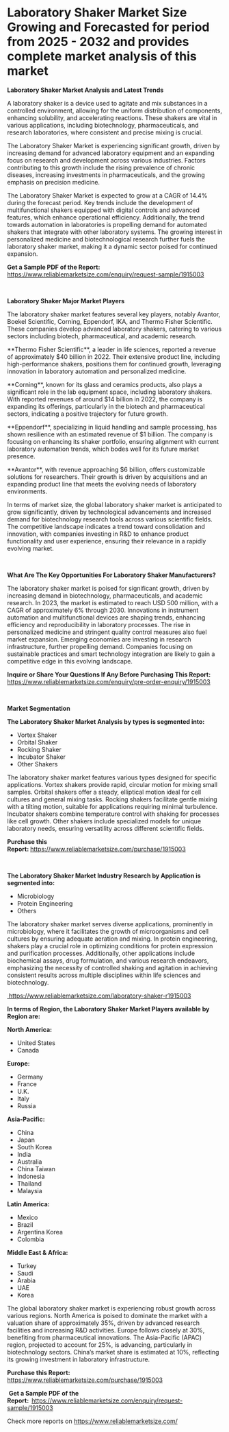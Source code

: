 <p><h1>Laboratory Shaker Market Size Growing and Forecasted for period from 2025 - 2032 and provides complete market analysis of this market</h1></p><p><strong>Laboratory Shaker Market Analysis and Latest Trends</strong></p>
<p><p>A laboratory shaker is a device used to agitate and mix substances in a controlled environment, allowing for the uniform distribution of components, enhancing solubility, and accelerating reactions. These shakers are vital in various applications, including biotechnology, pharmaceuticals, and research laboratories, where consistent and precise mixing is crucial.</p><p>The Laboratory Shaker Market is experiencing significant growth, driven by increasing demand for advanced laboratory equipment and an expanding focus on research and development across various industries. Factors contributing to this growth include the rising prevalence of chronic diseases, increasing investments in pharmaceuticals, and the growing emphasis on precision medicine.</p><p>The Laboratory Shaker Market is expected to grow at a CAGR of 14.4% during the forecast period. Key trends include the development of multifunctional shakers equipped with digital controls and advanced features, which enhance operational efficiency. Additionally, the trend towards automation in laboratories is propelling demand for automated shakers that integrate with other laboratory systems. The growing interest in personalized medicine and biotechnological research further fuels the laboratory shaker market, making it a dynamic sector poised for continued expansion.</p></p>
<p><strong>Get a Sample PDF of the Report:&nbsp;</strong> <a href="https://www.reliablemarketsize.com/enquiry/request-sample/1915003?utm_campaign=2212&utm_medium=2&utm_source=Github&utm_content=ia&utm_term=20022025&utm_id=laboratory-shaker">https://www.reliablemarketsize.com/enquiry/request-sample/1915003</a></p>
<p>&nbsp;</p>
<p><strong>Laboratory Shaker Major Market Players</strong></p>
<p><p>The laboratory shaker market features several key players, notably Avantor, Boekel Scientific, Corning, Eppendorf, IKA, and Thermo Fisher Scientific. These companies develop advanced laboratory shakers, catering to various sectors including biotech, pharmaceutical, and academic research.</p><p>**Thermo Fisher Scientific**, a leader in life sciences, reported a revenue of approximately $40 billion in 2022. Their extensive product line, including high-performance shakers, positions them for continued growth, leveraging innovation in laboratory automation and personalized medicine.</p><p>**Corning**, known for its glass and ceramics products, also plays a significant role in the lab equipment space, including laboratory shakers. With reported revenues of around $14 billion in 2022, the company is expanding its offerings, particularly in the biotech and pharmaceutical sectors, indicating a positive trajectory for future growth.</p><p>**Eppendorf**, specializing in liquid handling and sample processing, has shown resilience with an estimated revenue of $1 billion. The company is focusing on enhancing its shaker portfolio, ensuring alignment with current laboratory automation trends, which bodes well for its future market presence.</p><p>**Avantor**, with revenue approaching $6 billion, offers customizable solutions for researchers. Their growth is driven by acquisitions and an expanding product line that meets the evolving needs of laboratory environments.</p><p>In terms of market size, the global laboratory shaker market is anticipated to grow significantly, driven by technological advancements and increased demand for biotechnology research tools across various scientific fields. The competitive landscape indicates a trend toward consolidation and innovation, with companies investing in R&D to enhance product functionality and user experience, ensuring their relevance in a rapidly evolving market.</p></p>
<p>&nbsp;</p>
<p><strong>What Are The Key Opportunities For Laboratory Shaker Manufacturers?</strong></p>
<p><p>The laboratory shaker market is poised for significant growth, driven by increasing demand in biotechnology, pharmaceuticals, and academic research. In 2023, the market is estimated to reach USD 500 million, with a CAGR of approximately 6% through 2030. Innovations in instrument automation and multifunctional devices are shaping trends, enhancing efficiency and reproducibility in laboratory processes. The rise in personalized medicine and stringent quality control measures also fuel market expansion. Emerging economies are investing in research infrastructure, further propelling demand. Companies focusing on sustainable practices and smart technology integration are likely to gain a competitive edge in this evolving landscape.</p></p>
<p><strong>Inquire or Share Your Questions If Any Before Purchasing This Report:</strong> <a href="https://www.reliablemarketsize.com/enquiry/pre-order-enquiry/1915003?utm_campaign=2212&utm_medium=2&utm_source=Github&utm_content=ia&utm_term=20022025&utm_id=laboratory-shaker">https://www.reliablemarketsize.com/enquiry/pre-order-enquiry/1915003</a></p>
<p>&nbsp;</p>
<p><strong>Market Segmentation</strong></p>
<p><strong>The Laboratory Shaker Market Analysis by types is segmented into:</strong></p>
<p><ul><li>Vortex Shaker</li><li>Orbital Shaker</li><li>Rocking Shaker</li><li>Incubator Shaker</li><li>Other Shakers</li></ul></p>
<p><p>The laboratory shaker market features various types designed for specific applications. Vortex shakers provide rapid, circular motion for mixing small samples. Orbital shakers offer a steady, elliptical motion ideal for cell cultures and general mixing tasks. Rocking shakers facilitate gentle mixing with a tilting motion, suitable for applications requiring minimal turbulence. Incubator shakers combine temperature control with shaking for processes like cell growth. Other shakers include specialized models for unique laboratory needs, ensuring versatility across different scientific fields.</p></p>
<p><strong>Purchase this Report:&nbsp;</strong><a href="https://www.reliablemarketsize.com/purchase/1915003?utm_campaign=2212&utm_medium=2&utm_source=Github&utm_content=ia&utm_term=20022025&utm_id=laboratory-shaker">https://www.reliablemarketsize.com/purchase/1915003</a></p>
<p>&nbsp;</p>
<p><strong>The Laboratory Shaker Market Industry Research by Application is segmented into:</strong></p>
<p><ul><li>Microbiology</li><li>Protein Engineering</li><li>Others</li></ul></p>
<p><p>The laboratory shaker market serves diverse applications, prominently in microbiology, where it facilitates the growth of microorganisms and cell cultures by ensuring adequate aeration and mixing. In protein engineering, shakers play a crucial role in optimizing conditions for protein expression and purification processes. Additionally, other applications include biochemical assays, drug formulation, and various research endeavors, emphasizing the necessity of controlled shaking and agitation in achieving consistent results across multiple disciplines within life sciences and biotechnology.</p></p>
<p><a href="https://www.reliablemarketsize.com/laboratory-shaker-r1915003?utm_campaign=2212&utm_medium=2&utm_source=Github&utm_content=ia&utm_term=20022025&utm_id=laboratory-shaker">&nbsp;https://www.reliablemarketsize.com/laboratory-shaker-r1915003</a></p>
<p><strong>In terms of Region, the Laboratory Shaker Market Players available by Region are:</strong></p>
<p>
    <p> <strong> North America: </strong>
        <ul>
            <li>United States</li>
            <li>Canada</li>
        </ul>
        </p> 
    <p> <strong> Europe: </strong>
        <ul>
            <li>Germany</li>
            <li>France</li>
            <li>U.K.</li>
            <li>Italy</li>
            <li>Russia</li>
        </ul>
        </p> 
    <p> <strong> Asia-Pacific: </strong>
        <ul>
            <li>China</li>
            <li>Japan</li>
            <li>South Korea</li>
            <li>India</li>
            <li>Australia</li>
            <li>China Taiwan</li>
            <li>Indonesia</li>
            <li>Thailand</li>
            <li>Malaysia</li>
        </ul>
        </p> 
    <p> <strong> Latin America: </strong>
        <ul>
            <li>Mexico</li>
            <li>Brazil</li>
            <li>Argentina Korea</li>
            <li>Colombia</li>
        </ul>
        </p> 
    <p> <strong> Middle East & Africa: </strong>
        <ul>
            <li>Turkey</li>
            <li>Saudi</li>
            <li>Arabia</li>
            <li>UAE</li>
            <li>Korea</li>
        </ul>
    </p>
    </p>
<p><p>The global laboratory shaker market is experiencing robust growth across various regions. North America is poised to dominate the market with a valuation share of approximately 35%, driven by advanced research facilities and increasing R&D activities. Europe follows closely at 30%, benefiting from pharmaceutical innovations. The Asia-Pacific (APAC) region, projected to account for 25%, is advancing, particularly in biotechnology sectors. China’s market share is estimated at 10%, reflecting its growing investment in laboratory infrastructure.</p></p>
<p><strong>Purchase this Report: </strong><a href="https://www.reliablemarketsize.com/purchase/1915003?utm_campaign=2212&utm_medium=2&utm_source=Github&utm_content=ia&utm_term=20022025&utm_id=laboratory-shaker">https://www.reliablemarketsize.com/purchase/1915003</a></p>
<p>&nbsp;<strong>Get a Sample PDF of the Report:&nbsp;&nbsp;</strong><a href="https://www.reliablemarketsize.com/enquiry/request-sample/1915003?utm_campaign=2212&utm_medium=2&utm_source=Github&utm_content=ia&utm_term=20022025&utm_id=laboratory-shaker">https://www.reliablemarketsize.com/enquiry/request-sample/1915003</a></p>
<p><strong></strong></p>
<p>Check more reports on <a href="https://www.reliablemarketsize.com/?utm_campaign=2212&utm_medium=2&utm_source=Github&utm_content=ia&utm_term=20022025&utm_id=laboratory-shaker">https://www.reliablemarketsize.com/</a></p>